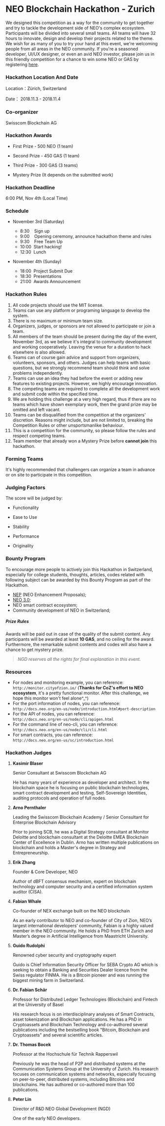 # NEO Blockchain Hackathon - Zurich

We designed this competition as a way for the community to get together and try to tackle the development side of NEO's complex ecosystem. Participants will be divided into several small teams. All teams will have 32 hours to innovate, design and develop their projects related to the theme. We wish for as many of you to try your hand at this event, we're welcoming people from all areas in the NEO community. If you're a seasoned developer, UI/UX designer, or even an avid NEO investor, please join us in this friendly competition for a chance to win some NEO or GAS by registering [here](https://www.eventbrite.co.uk/e/neo-blockchain-hackathon-zurich-tickets-50528005625).

### Hackathon Location And Date

Location：Zürich, Switzerland

Date： 2018.11.3 - 2018.11.4

### Co-organizer

Swisscom Blockchain AG

### Hackathon Awards

- First Prize - 500 NEO (1 team)

- Second Prize - 450 GAS (1 team)

- Third Prize - 300 GAS (3 teams)

- Mystery Prize (It depends on the submitted work)

### Hackathon Deadline

6:00 PM, Nov 4th (Local Time)

### Schedule

- November 3rd (Saturday)

  - 8:30     &nbsp;&nbsp;&nbsp;Sign up
  - 9:00     &nbsp;&nbsp;&nbsp;Opening ceremony, announce hackathon theme and rules
  - 9:30     &nbsp;&nbsp;&nbsp;Free Team Up
  - 10:00    &nbsp;Start hacking!
  - 12:30    &nbsp;Lunch

- November 4th (Sunday)

   - 18:00 	 &nbsp;Project Submit Due
   - 18:30   &nbsp;Presentations
   - 21:00   &nbsp;Awards Announcement


### Hackathon Rules
1.	All code projects should use the MIT license.
2.	Teams can use any platform or programing language to develop the system.
3.	There is no maximum or minimum team size.
4.	Organizers, judges, or sponsors are not allowed to participate or join a team.
5.	All members of the team should be present during the day of the event, November 3rd, as we believe it's integral to community development and working cooperatively. Leaving the venue for a duration to hack elsewhere is also allowed.
6.	Teams can of course gain advice and support from organizers, volunteers, sponsors, and others. Judges can help teams with basic questions, but we strongly recommend team should think and solve problems independently.
7.	Teams can use an idea they had before the event or adding new features to existing projects. However, we highly encourage innovation.
8.	The competing teams are required to complete all the development work and submit code within the specified time.
9.	We are holding this challenge at a very high regard, thus if there are no teams which have shown exemplary work, then the grand prize may be omitted and left vacant.
10.	Teams can be disqualified from the competition at the organizers' discretion. Reasons might include, but are not limited to, breaking the Competition Rules or other unsportsmanlike behaviour.
11.	This is a competition for the community, so please follow the rules and respect competing teams.
12. Team member that already won a Mystery Prize before **cannot join** this hackathon.

### Forming Teams

It's highly recommended that challengers can organize a team in advance or on site to participate in this competition. 

### Judging Factors

The score will be judged by:

- Functionality

- Ease to Use

- Stability

- Performance

- Originality

### Bounty Program

To encourage more people to actively join this Hackathon in Switzerland, especially for college students, thoughts, articles, codes related with following subject can be awarded by this Bounty Program as part of the Hackathon.

- [NEP](https://github.com/neo-project/proposals) (NEO Enhancement Proposals);
- [NEO 3.0](https://github.com/neo-project/neo/milestone/1);
- NEO smart contract ecosystem;
- Community development of NEO in Switzerland;

##### Prize Rules

Awards will be paid out in case of the quality of the submit content. Any participants will be awarded at least **10 GAS**, and no ceiling for the award. Furthermore, the remarkable submit contents and codes will also have a chance to get mystery prize.

> *NGD reserves all the rights for final explanation in this event.*

### Resources

- For nodes and monitoring example, you can reference:\
`http://monitor.cityofzion.io/`
(**Thanks for CoZ's effort to NEO ecosystem**, it's a pretty functional monitor. After this challenge, we hope this monitor won't feel alone^_^)
- For the port information of nodes, you can reference:\
`http://docs.neo.org/en-us/node/introduction.html#port-description`
- For the API of nodes, you can reference:\
`http://docs.neo.org/en-us/node/cli/apigen.html`
- For the command line of neo-cli, you can reference:\
`http://docs.neo.org/en-us/node/cli/cli.html`
- For smart contracts, you can reference:\
`http://docs.neo.org/en-us/sc/introduction.html`

### Hackathon Judges

1. **Kasimir Blaser**

    Senior Consultant at Swisscom Blockchain AG

    He has many years of experience as developer and architect. In the blockchain space he is focusing on public blockchain technologies, smart contract development and testing, Self-Sovereign Identities, auditing protocols and operation of full nodes.

2. **Arno Pernthaler** 

    Leading the Swisscom Blockchain Academy / Senior Consultant for Enterprise Blockchain Advisory

    Prior to joining SCB, he was a Digital Strategy consultant at Monitor Deloitte and blockchain consultant at the Deloitte EMEA Blockchain Center of Excellence in Dublin. Arno has written multiple publications on blockchain and holds a Master's degree in Strategy and Entrepreneurship.
    
3. **Erik Zhang**

    Founder & Core Developer, NEO

    Author of dBFT consensus mechanism, expert on blockchain technology and computer security and a certified information system auditor (CISA).

4. **Fabian Whale** 

    Co-founder of NEX exchange built on the NEO blockchain

    As an early contributor to NEO and co-founder of City of Zion, NEO’s largest international developers’ community, Fabian is a highly valued member in the NEO community. He holds a PhD from ETH Zurich and Master’s degree in Artificial Intelligence from Maastricht University.

5. **Guido Rudolphi**

    Renowned cyber security and cryptography expert

    Guido is Chief Information Security Officer for SEBA Crypto AG which is seeking to obtain a Banking and Securities Dealer licence from the Swiss regulator FINMA. He is a Bitcoin pioneer and was running the biggest mining farm in Switzerland.

6. **Dr. Fabian Schär** 

    Professor for Distributed Ledger Technologies (Blockchain) and Fintech at the University of Basel

    His research focus is on interdisciplinary analyses of Smart Contracts, asset tokenization and Blockchain applications. He has a PhD in Cryptoassets and Blockchain Technology and co-authored several publications including the bestselling book "Bitcoin, Blockchain and Cryptoassets" and several scientific articles.

7. **Dr. Thomas Bocek**

    Professor at the Hochschule für Technik  Rapperswil

    Previously he was the head of P2P and distributed systems at the Communication Systems Group at the University of Zurich. His research focuses on communication systems and networks, especially focusing on peer-to-peer, distributed systems, including Bitcoins and blockchains. He has authored or co-authored more than 100 publications.
    
8. **Peter Lin**

    Director of R&D NEO Global Development (NGD)

    One of the early NEO developers.








